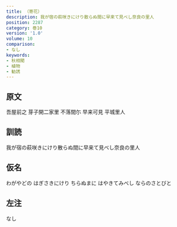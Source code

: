 ```yaml
---
title: （寄花）
description: 我が宿の萩咲きにけり散らぬ間に早来て見べし奈良の里人
position: 2287
category: 巻10
version: '1.0'
volume: 10
comparison:
- なし
keywords:
- 秋相聞
- 植物
- 勧誘
---
```


## 原文

吾屋前之 芽子開二家里 不落間尓 早来可見 平城里人

## 訓読

我が宿の萩咲きにけり散らぬ間に早来て見べし奈良の里人

## 仮名

わがやどの はぎさきにけり ちらぬまに はやきてみべし ならのさとびと

## 左注

なし
